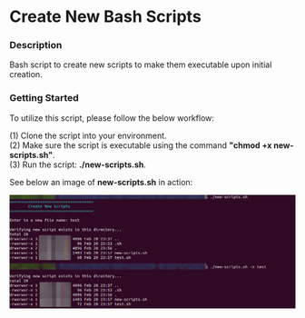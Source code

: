 # Create New Bash Scripts

### Description
Bash script to create new scripts to make them executable upon initial creation.

### Getting Started
To utilize this script, please follow the below workflow:

(1) Clone the script into your environment.\
(2) Make sure the script is executable using the command **"chmod +x new-scripts.sh"**.\
(3) Run the script: **./new-scripts.sh**.

See below an image of **new-scripts.sh** in action:

![Image of New Scripts](https://github.com/markusewalker/Misc-Bash-Scripts/blob/master/create-new-bash-scripts/new-scripts.jpg)
